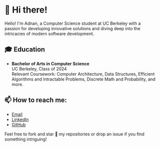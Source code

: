 # 👋 Hi there!

Hello! I'm Adnan, a Computer Science student at UC Berkeley with a passion for developing innovative solutions and diving deep into the intricacies of modern software development.

## 🎓 Education

- **Bachelor of Arts in Computer Science**  
  UC Berkeley, Class of 2024  
  Relevant Coursework: Computer Architecture, Data Structures, Efficient Algorithms and Intractable Problems, Discrete Math and Probability, and more.

## 📫 How to reach me:

- [Email](mailto:adnan_aman@berkeley.edu)
- [LinkedIn](https://linkedin.com/in/adnan-aman)
- [GitHub](https://github.com/plsBoost)

Feel free to fork and star 🌟 my repositories or drop an issue if you find something intriguing!

